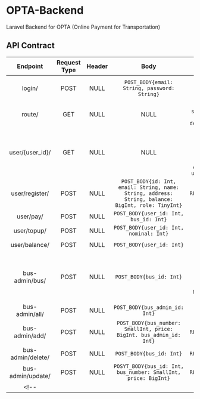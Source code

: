 # OPTA-Backend
Laravel Backend for OPTA (Online Payment for Transportation)

## API Contract
Endpoint | Request Type | Header | Body | Data Returned
:------------: | :------------: | :------------: | :------------: | :------------:
login/ | POST | NULL | ```` POST_BODY{email: String, password: String} ```` | ```` RETURN{token: String, user_id: Int, privilege: Int} ```` 
route/ | GET | NULL | NULL | ```` RETURN{id: Int, start_loc: String, end_loc: String, detail : [{Route}]} ```` 
user/{user_id}/ | GET | NULL | NULL | ```` RETURN{id: Int, email: String, name: String, address: String, balance: BigInt, role: TinyInt, created_at: Date, updated_at: Date } ````
user/register/ | POST | NULL | ```` POST_BODY{id: Int, email: String, name: String, address: String, balance: BigInt, role: TinyInt} ```` | ```` RETURN{status_code} ```` 
user/pay/ | POST | NULL | ```` POST_BODY{user_id: Int, bus_id: Int} ```` | ```` RETURN{} ```` 
user/topup/ | POST | NULL | ```` POST_BODY{user_id: Int, nominal: Int} ```` | ```` RETURN{error: String} ```` 
user/balance/ | POST | NULL | ```` POST_BODY{user_id: Int} ```` | ```` RETURN{balance: BigInt} ````       
bus-admin/bus/ | POST | NULL | ```` POST_BODY{bus_id: Int} ```` | ```` RETURN{id: Int, bus_number: SmallInt, price: BigInt, bus_admin_id: Int,created_at: Date, updated_at: Date} ```` 
bus-admin/all/ | POST | NULL | ```` POST_BODY{bus_admin_id: Int} ```` | ```` RETURN{[{Bus}]} ````       
bus-admin/add/ | POST | NULL | ```` POST_BODY{bus_number: SmallInt, price: BigInt. bus_admin_id: Int} ```` | ```` RETURN{status_code} ````       
bus-admin/delete/ | POST | NULL | ```` POST_BODY{bus_id: Int} ```` | ```` RETURN{status_code} ````       
bus-admin/update/ | POST | NULL | ```` POSYT_BODY{bus_id: Int, bus_number: SmallInt, price: BigInt} ```` | ```` RETURN{status_code} ````       
 <!-- |  |  | ```` ```` | ```` ````        --> 